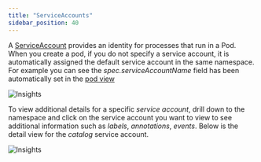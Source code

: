```yaml
---
title: "ServiceAccounts"
sidebar_position: 40
---
```


A [ServiceAccount](https://kubernetes.io/docs/tasks/configure-pod-container/configure-service-account/) provides an identity for processes that run in a Pod. When you create a pod, if you do not specify a service account, it is automatically assigned the default service account in the same namespace. For example you can see the <i>spec.serviceAccountName</i> field has been automatically set in the [pod view](../workloads-view/pods_view)

![Insights](/img/resource-view/auth-resources.jpg)

To view additional details for a specific <i>service account</i>, drill down to the namespace and click on the service account you want to view to see additional information such as <i>labels</i>, <i>annotations</i>, <i>events</i>. Below is the detail view for the <i>catalog</i> service account.

![Insights](/img/resource-view/auth-sa-detail.jpg)

